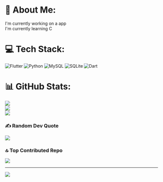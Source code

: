 # 💫 About Me:
I'm currently working on a app<br>I'm currently learning C<br>


# 💻 Tech Stack:
![Flutter](https://img.shields.io/badge/Flutter-%2302569B.svg?style=for-the-badge&logo=Flutter&logoColor=white) ![Python](https://img.shields.io/badge/python-3670A0?style=for-the-badge&logo=python&logoColor=ffdd54) ![MySQL](https://img.shields.io/badge/mysql-4479A1.svg?style=for-the-badge&logo=mysql&logoColor=white) ![SQLite](https://img.shields.io/badge/sqlite-%2307405e.svg?style=for-the-badge&logo=sqlite&logoColor=white) ![Dart](https://img.shields.io/badge/dart-%230175C2.svg?style=for-the-badge&logo=dart&logoColor=white)
# 📊 GitHub Stats:
![](https://github-readme-stats.vercel.app/api?username=Natique1415&theme=dark&hide_border=false&include_all_commits=false&count_private=false)<br/>
![](https://github-readme-streak-stats.herokuapp.com/?user=Natique1415&theme=dark&hide_border=false)<br/>
![](https://github-readme-stats.vercel.app/api/top-langs/?username=Natique1415&theme=dark&hide_border=false&include_all_commits=false&count_private=false&layout=compact)

### ✍️ Random Dev Quote
![](https://quotes-github-readme.vercel.app/api?type=horizontal&theme=radical)

### 🔝 Top Contributed Repo
![](https://github-contributor-stats.vercel.app/api?username=Natique1415&limit=5&theme=dark&combine_all_yearly_contributions=true)

---
[![](https://visitcount.itsvg.in/api?id=Natique1415&icon=0&color=0)](https://visitcount.itsvg.in)
